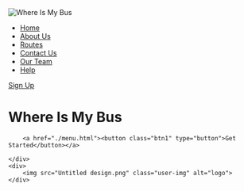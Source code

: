 <!DOCTYPE html>
<html>
<head>
	<title>Where Is My Bus</title>
	<link rel="preconnect" href="https://fonts.gstatic.com">
	<link href="https://fonts.googleapis.com/css2?family=Poppins:wght@300&display=swap" rel="stylesheet">
	<link rel="stylesheet" type="text/css" href="style.css">
</head>
<body>
	<div class="navbar">
		<div class="logo">
			<img src="Where Is My Bus.png" alt="Where Is My Bus">
		</div>
		<div class="menu">
			<ul>
				<li><a href="#">Home</a></li>
				<li><a href="#">About Us</a></li>
				<li><a href="#">Routes</a></li>
				<li><a href="#">Contact Us</a></li>
				<li><a href="#">Our Team</a></li>
				<li><a href="#">Help</a></li>
			</ul>
		</div>
		<div class="signup">
			<a href="#">Sign Up</a>
		</div>
	</div>
<!---home section-->
<div class="row1">
	<div class="col1">
	    <h1>Where Is My Bus</h1>

	    <a href="./menu.html"><button class="btn1" type="button">Get Started</button></a>
	    
	</div>
	<div>
		<img src="Untitled design.png" class="user-img" alt="logo">
	</div>
</div>


</body>
</html>
